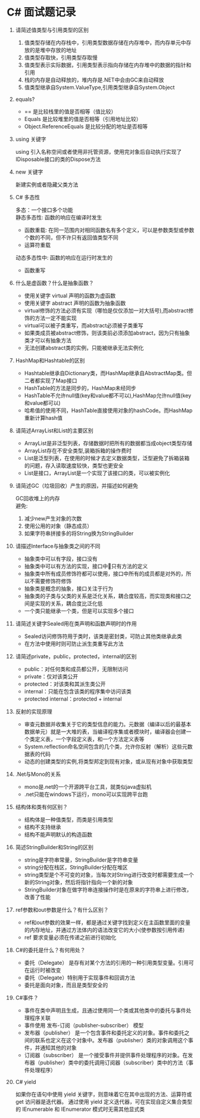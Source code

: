 # C# 面试题记录

1. 请简述值类型与引用类型的区别

    1. 值类型存储在内存栈中，引用类型数据存储在内存堆中，而内存单元中存放的是堆中存放的地址
    1. 值类型存取快，引用类型存取慢
    1. 值类型表示实际数据，引用类型表示指向存储在内存堆中的数据的指针和引用
    1. 栈的内存是自动释放的，堆内存是.NET中会由GC来自动释放
    1. 值类型继承自System.ValueType,引用类型继承自System.Object

1. equals?

    - == 是比较栈里的值是否相等（值比较）
    - Equals 是比较堆里的值是否相等（引用地址比较）
    - Object.ReferenceEquals 是比较分配的地址是否相等

1. using 关键字

    using 引入名称空间或者使用非托管资源，使用完对象后自动执行实现了IDisposable接口的类的Dispose方法

1. new 关键字

    新建实例或者隐藏父类方法

1. C# 多态性

    多态：一个接口多个功能\
    静态多态性: 函数的响应在编译时发生
    - 函数重载: 在同一范围内对相同函数名有多个定义，可以是参数类型或参数个数的不同，但不许只有返回值类型不同
    - 运算符重载

    动态多态性中: 函数的响应在运行时发生的
    - 函数重写

1. 什么是虚函数？什么是抽象函数？

    - 使用关键字 virtual 声明的函数为虚函数
    - 使用关键字 abstract 声明的函数为抽象函数
    - virtual修饰的方法必须有实现（哪怕是仅仅添加一对大括号),而abstract修饰的方法一定不能实现
    - virtual可以被子类重写，而abstract必须被子类重写
    - 如果类成员被abstract修饰，则该类前必须添加abstract，因为只有抽象类才可以有抽象方法
    - 无法创建abstract类的实例，只能被继承无法实例化

1. HashMap和Hashtable的区别

    - Hashtable继承自Dictionary类，而HashMap继承自AbstractMap类。但二者都实现了Map接口
    - HashTable的方法是同步的，HashMap未经同步
    - HashTable不允许null值(key和value都不可以),HashMap允许null值(key和value都可以)
    - 哈希值的使用不同，HashTable直接使用对象的hashCode。而HashMap重新计算hash值

1. 请简述ArrayList和List的主要区别

    - ArrayList是非泛型列表，存储数据时把所有的数据都当成object类型存储
    - ArrayList存在不安全类型,装箱拆箱的操作费时
    - List是泛型列表，在使用的时候才去定义数据类型，泛型避免了拆箱装箱的问题，存入读取速度较快，类型也更安全
    - List是接口，ArrayList是一个实现了该接口的类，可以被实例化

1. 请简述GC（垃圾回收）产生的原因，并描述如何避免

    GC回收堆上的内存\
    避免:
    1. 减少new产生对象的次数
    1. 使用公用的对象（静态成员）
    1. 如果字符串拼接多的将String换为StringBuilder

1. 请描述Interface与抽象类之间的不同

    - 抽象类中可以有字段，接口没有
    - 抽象类中可以有方法的实现，接口中只有方法的定义
    - 抽象类中所有成员修饰符都可以使用，接口中所有的成员都是对外的，所以不需要修饰符修饰
    - 抽象类是概念的抽象，接口关注于行为
    - 抽象类的子类与父类的关系是泛化关系，耦合度较高，而实现类和接口之间是实现的关系，耦合度比泛化低
    - 一个类只能继承一个类，但是可以实现多个接口

1. 请简述关键字Sealed用在类声明和函数声明时的作用

    - Sealed访问修饰符用于类时，该类是密封类，可防止其他类继承此类
    - 在方法中使用时则可防止派生类重写此方法

1. 请简述private，public，protected，internal的区别

    - public：对任何类和成员都公开，无限制访问
    - private：仅对该类公开
    - protected：对该类和其派生类公开
    - internal：只能在包含该类的程序集中访问该类
    - protected internal：protected + internal

1. 反射的实现原理

    - 审查元数据并收集关于它的类型信息的能力。元数据（编译以后的最基本数据单元）就是一大堆的表，当编译程序集或者模块时，编译器会创建一个类定义表，一个字段定义表，和一个方法定义表等
    - System.reflection命名空间包含的几个类，允许你反射（解析）这些元数据表的代码
    - 动态的创建类型的实例,将类型邦定到现有对象，或从现有对象中获取类型

1. .Net与Mono的关系

    - mono是.net的一个开源跨平台工具，就类似java虚拟机
    - .net只能在windows下运行，mono可以实现跨平台跑

1. 结构体和类有何区别？

    - 结构体是一种值类型，而类是引用类型
    - 结构不支持继承
    - 结构不能声明默认的构造函数

1. 简述StringBuilder和String的区别

    - string是字符串常量，StringBuilder是字符串变量
    - string分配在栈区，StringBuilder分配在堆区
    - string类型是个不可变的对象，当每次对String进行改变时都需要生成一个新的String对象，然后将指针指向一个新的对象
    - StringBuilder对象在做字符串连接操作时是在原来的字符串上进行修改，改善了性能

1. ref参数和out参数是什么？有什么区别？

    - ref和out参数的效果一样，都是通过关键字找到定义在主函数里面的变量的内存地址，并通过方法体内的语法改变它的大小(使参数按引用传递)
    - ref 要求变量必须在传递之前进行初始化

1. C#的委托是什么？有何用处？

    - 委托（Delegate） 是存有对某个方法的引用的一种引用类型变量。引用可在运行时被改变
    - 委托（Delegate）特别用于实现事件和回调方法
    - 委托是面向对象，而且是类型安全的

1. C#事件？

    - 事件在类中声明且生成，且通过使用同一个类或其他类中的委托与事件处理程序关联
    - 事件使用 发布-订阅（publisher-subscriber） 模型
    - 发布器（publisher） 是一个包含事件和委托定义的对象。事件和委托之间的联系也定义在这个对象中。发布器（publisher）类的对象调用这个事件，并通知其他的对象
    - 订阅器（subscriber） 是一个接受事件并提供事件处理程序的对象。在发布器（publisher）类中的委托调用订阅器（subscriber）类中的方法（事件处理程序）

1. C# yield

    如果你在语句中使用 yield 关键字，则意味着它在其中出现的方法、运算符或 get 访问器是迭代器。 通过使用 yield 定义迭代器，可在实现自定义集合类型的 IEnumerable 和 IEnumerator 模式时无需其他显式类